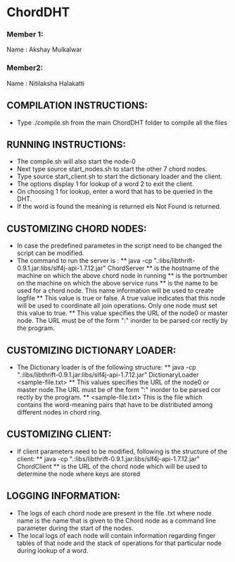 # ChordDHT

### Member 1:
Name : Akshay Mulkalwar

### Member2:
Name : Nitilaksha Halakatti


## COMPILATION INSTRUCTIONS:
* Type ./compile.sh from the main ChordDHT folder to compile all the files

## RUNNING INSTRUCTIONS:
* The compile.sh will also start the node-0
* Next type source start_nodes.sh to start the other 7 chord nodes.
* Type source start_client.sh to start the dictionary loader and the client.
* The options display 1 for lookup of a word 2 to exit the client.
* On choosing 1 for lookup, enter a word that has to be queried in the DHT.
* If the word is found the meaning is returned els Not Found is returned.


## CUSTOMIZING CHORD NODES:
* In case the predefined parametes in the script need to be changed the script can be modified.
* The command to run the server is :
	** java -cp ".:libs/libthrift-0.9.1.jar:libs/slf4j-api-1.7.12.jar" ChordServer <hostname> <portnumber> <nodename> <isMasterNode> <MasterURL>
	** <Hostname> is the hostname of the machine on which the above chord node in running
	** <portnumber> is the portnumber on the machine on which the above service runs
	** <nodename> is the name to be used for a chord node. This name information will be used to create logfile
	** <isMasterNode> This value is true or false. A true value indicates that this node will be used to coordinate all join operations. Only one node must     set this value to true.
	** <MasterURL> This value specifies the URL of the node0 or master node. The URL must be of the form "<hostname>:<portnumber>" inorder to be parsed cor     rectly by the program.
	

## CUSTOMIZING DICTIONARY LOADER:
* The Dictionary loader is of the following structure:
	** java -cp ".:libs/libthrift-0.9.1.jar:libs/slf4j-api-1.7.12.jar" DictionaryLoader <MasterURL> <sample-file.txt>
	** <MasterURL> This values specifies the URL of the node0 or master node.The URL must be of the form "<hostname>:<portnumber>" inorder to be parsed cor     rectly by the program.
	** <sample-file.txt> This is the file which contains the word-meaning pairs that have to be distributed among different nodes in chord ring.


## CUSTOMIZING CLIENT:
* If client parameters need to be modified, following is the structure of the client:
	** java -cp ".:libs/libthrift-0.9.1.jar:libs/slf4j-api-1.7.12.jar" ChordClient <MasterURL>
	** <MasterURL> is the URL of the chord node which will be used to determine the node where keys are stored


## LOGGING INFORMATION:
* The logs of each chord node are present in the file <Node-name>.txt where node name is the name that is given to the Chord node as a command line parameter during the start of the nodes.
* The local logs of each node will contain information regarding finger tables of that node and the stack of operations for that particular node during lookup of a word.

